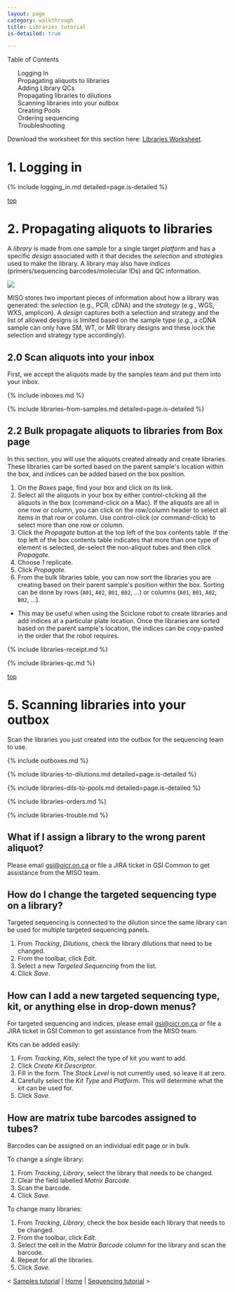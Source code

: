 ```yaml
---
layout: page
category: walkthrough
title: Libraries tutorial
is-detailed: true

---
```


<div id="toc">
Table of Contents
<ol>
   <li><a href="#login">Logging In</a></li>
   <li><a href="#props1">Propagating aliquots to libraries</a></li>
   <li><a href="#qcs">Adding Library QCs</a></li>
   <li><a href="#props2">Propagating libraries to dilutions</a></li>
   <li><a href="#boxes">Scanning libraries into your outbox</a></li>
   <li><a href="#pools">Creating Pools</a></li>
   <li><a href="#orders">Ordering sequencing</a></li>
   <li><a href="#trouble">Troubleshooting</a></li>
</ol>
</div>

<div id="infobox">
Download the worksheet for this section here: <a href="3-0-libraries-worksheet">Libraries Worksheet</a>.
</div>


<a name="login"/>

# 1. Logging in

{% include logging_in.md detailed=page.is-detailed %}


<a name="props1" href="#" id="toplink">top</a>

# 2. Propagating aliquots to libraries

A _library_ is made from one sample for a single target _platform_ and
has a specific _design_ associated with it that decides the _selection_
and _strategies_ used to make the library. A library may also have _indices_
(primers/sequencing barcodes/molecular IDs) and QC information.

<img src="pics/flow-library.svg"/>

MISO stores two important pieces of information about how a library was generated:
the _selection_ (e.g., PCR, cDNA) and the _strategy_ (e.g., WGS, WXS,
amplicon). A _design_ captures both a selection and strategy and the list
of allowed designs is limited based on the sample type (_e.g._, a cDNA sample
can only have SM, WT, or MR library designs and these lock the selection and
strategy type accordingly).

## 2.0 Scan aliquots into your inbox

First, we accept the aliquots made by the samples team and put them into your
inbox.

{% include inboxes.md %}

{% include libraries-from-samples.md detailed=page.is-detailed %}


## 2.2 Bulk propagate aliquots to libraries from Box page

In this section, you will use the aliquots created already and create libraries.
These libraries can be sorted based on the parent sample's location within the box,
and indices can be added based on the box position.

1. On the _Boxes_ page, find your box and click on its link.
1. Select all the aliquots in your box by either control-clicking all the aliquots
in the box (command-click on a Mac). If the aliquots are all in one row or column,
you can click on the row/column header to select all items in that row or column. 
Use control-click (or command-click) to select more than one row or column.
1. Click the _Propagate_ button at the top left of the box contents table. If the 
top left of the box contents table indicates that more than one type of element is
selected, de-select the non-aliquot tubes and then click _Propagate_.
1. Choose _1_ replicate.
1. Click _Propagate_.
1. From the bulk libraries table, you can now sort the libraries you are creating
based on their parent sample's position within the box. Sorting can be done by 
rows (`A01`, `A02`, `B01`, `B02`, ...) or columns (`A01`, `B01`, `A02`, `B02`, ...).
  * This may be useful when using the Sciclone robot to create libraries and add 
indices at a particular plate location. Once the libraries are sorted based on the
parent sample's location, the indices can be copy-pasted in the order that the 
robot requires.

{% include libraries-receipt.md %}

{% include libraries-qc.md %}

<a name="boxes" href="#" id="toplink">top</a>

# 5. Scanning libraries into your outbox

Scan the libraries you just created into the outbox for the sequencing team to
use.

{% include outboxes.md %}


{% include libraries-to-dilutions.md detailed=page.is-detailed %}


{% include libraries-dils-to-pools.md detailed=page.is-detailed %}


{% include libraries-orders.md %}


{% include libraries-trouble.md %}

## What if I assign a library to the wrong parent aliquot?
Please email gsi@oicr.on.ca or file a JIRA ticket in GSI Common to get assistance from the MISO team.

## How do I change the targeted sequencing type on a library?
Targeted sequencing is connected to the dilution since the same library can be used for multiple targeted sequencing panels.

1. From _Tracking_, _Dilutions_, check the library dilutions that need to be changed.
1. From the toolbar, click _Edit_.
1. Select a new _Targeted Sequencing_ from the list.
1. Click _Save_.

## How can I add a new targeted sequencing type, kit, or anything else in drop-down menus?
For targeted sequencing and indices, please email gsi@oicr.on.ca or file a JIRA ticket in GSI Common to get assistance from the MISO team.

Kits can be added easily:

1. From _Tracking_, _Kits_, select the type of kit you want to add.
1. Click _Create Kit Descriptor_.
1. Fill in the form. The _Stock Level_ is not currently used, so leave it at zero.
1. Carefully select the _Kit Type_ and _Platform_. This will determine what the kit can be used for.
1. Click _Save_.

## How are matrix tube barcodes assigned to tubes?
Barcodes can be assigned on an individual edit page or in bulk.

To change a single library:

1. From _Tracking_, _Library_, select the library that needs to be changed.
1. Clear the field labelled _Matrix Barcode_.
1. Scan the barcode.
1. Click _Save_.

To change many libraries:

1. From _Tracking_, _Library_, check the box beside each library that needs to be changed.
1. From the toolbar, click _Edit_.
1. Select the cell in the _Matrix Barcode_ column for the library and scan the barcode.
1. Repeat for all the libraries.
1. Click _Save_.


< <a href="2-0-samples">Samples tutorial</a> | <a href="index">Home</a> | <a href="4-0-sequencing">Sequencing tutorial</a> >

